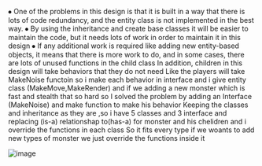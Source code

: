 ⦁	One of the problems in this design is that it is built in a way that there is lots of code redundancy, and the entity class is not implemented in the best way.
⦁	By using the inheritance and create base classes it will be easier to maintain the code, but it needs lots of work in order to maintain it in this design
⦁	If any additional work is required like adding new entity-based objects, it means that there is more work to do, and in some cases, there are lots of unused functions in the child class
In addition, children in this design will take behaviors that they do not need Like the players will take MakeNoise functoin 
so i make each behavior in interface and i give entity class (MakeMove,MakeRender)
and if we adding a new monster which is fast and stealth that so hard 
so I solved the problem by adding an Interface (MakeNoise) and make function to make his behavior
Keeping the classes and inheritance as they are ,so i have 5 classes and 3 interface and replacing (is-a) relationshap to(has-a) for monster and his chelidren
and i override the functions in each class So it fits every type
if we woants to add new types of monster we just override the functions inside it


![image](https://user-images.githubusercontent.com/100956629/194745465-c9ceaad5-86d4-4470-a474-4c277420ea84.png)

